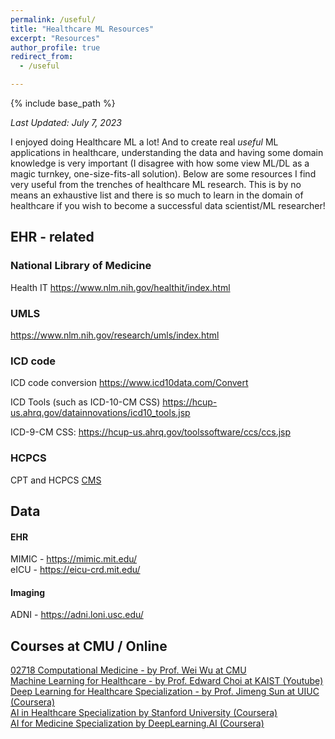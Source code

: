 ```yaml
---
permalink: /useful/
title: "Healthcare ML Resources"
excerpt: "Resources"
author_profile: true
redirect_from: 
  - /useful

---
```


{% include base_path %}

*Last Updated: July 7, 2023* 

I enjoyed doing Healthcare ML a lot! And to create real *useful* ML applications in healthcare, understanding the data and having some domain knowledge is very important (I disagree with how some view ML/DL as a magic turnkey, one-size-fits-all solution). Below are some resources I find very useful from the trenches of healthcare ML research. This is by no means an exhaustive list and there is so much to learn in the domain of healthcare if you wish to become a successful data scientist/ML researcher!

EHR - related 
---
### National Library of Medicine
Health IT <https://www.nlm.nih.gov/healthit/index.html>

### UMLS
<https://www.nlm.nih.gov/research/umls/index.html>

### ICD code 

ICD code conversion
<https://www.icd10data.com/Convert>

ICD Tools (such as ICD-10-CM CSS)
<https://hcup-us.ahrq.gov/datainnovations/icd10_tools.jsp>

ICD-9-CM CSS:
<https://hcup-us.ahrq.gov/toolssoftware/ccs/ccs.jsp>

### HCPCS

CPT and HCPCS
[CMS](https://www.cms.gov/medicare/coding/medhcpcsgeninfo/hcpcs_coding_questions#:~:text=The%20CPT%2D4%20is%20a,and%20other%20health%20care%20professionals.)

Data
---
#### EHR
MIMIC - <https://mimic.mit.edu/> <br />
eICU - <https://eicu-crd.mit.edu/> <br />

#### Imaging
ADNI - <https://adni.loni.usc.edu/> <br />

Courses at CMU / Online
---
[02718 Computational Medicine - by Prof. Wei Wu at CMU](https://sites.google.com/view/computational-medicine/lectures) <br />
[Machine Learning for Healthcare - by Prof. Edward Choi at KAIST (Youtube)](https://www.youtube.com/watch?v=sQrg-lICjtc&list=PLLENHvsRRLjAFG3pVw4TkifCrdk4Qd8Py) <br />
[Deep Learning for Healthcare Specialization - by Prof. Jimeng Sun at UIUC (Coursera)](https://www.coursera.org/specializations/deep-learning-healthcare) <br />
[AI in Healthcare Specialization by Stanford University (Coursera)](https://www.coursera.org/specializations/ai-healthcare) <br />
[AI for Medicine Specialization by DeepLearning.AI (Coursera)](https://www.coursera.org/specializations/ai-for-medicine) <br />
